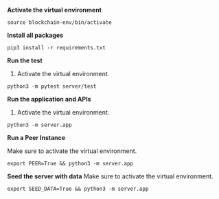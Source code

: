 **Activate the virtual environment**

```
source blockchain-env/bin/activate
```

**Install all packages**
```
pip3 install -r requirements.txt
```

**Run the test**

1. Activate the virtual environment.

```
python3 -m pytest server/test
```

**Run the application and APIs**

1. Activate the virtual environment.
```
python3 -m server.app
```

**Run a Peer Instance**

Make sure to activate the virtual environment.

```
export PEER=True && python3 -m server.app
```

**Seed the server with data**
Make sure to activate the virtual environment.
```
export SEED_DATA=True && python3 -m server.app
```
